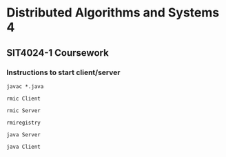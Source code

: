 # Distributed Algorithms and Systems 4
## SIT4024-1 Coursework 
### Instructions to start client/server
```shell
javac *.java
```

```shell
rmic Client
```

```shell
rmic Server
```

```shell
rmiregistry
```

```shell
java Server
```

```shell
java Client
```

